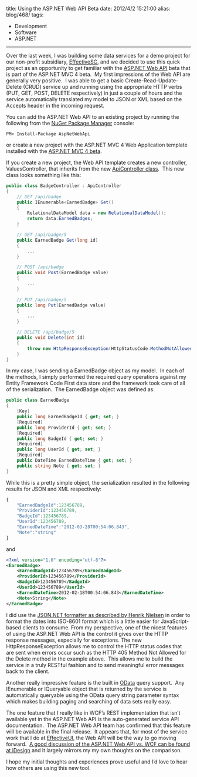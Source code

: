 title: Using the ASP.NET Web API Beta
date: 2012/4/2 15:21:00
alias: blog/468/
tags:
- Development
- Software
- ASP.NET
---
Over the last week, I was building some data services for a demo project for our non-profit subsidiary, [EffectiveSC](http://www.effectivesc.org), and we decided to use this quick project as an opportunity to get familiar with the [ASP.NET Web API](http://www.asp.net/web-api) beta that is part of the ASP.NET MVC 4 beta.  My first impressions of the Web API are generally very positive.  I was able to get a basic Create-Read-Update-Delete (CRUD) service up and running using the appropriate HTTP verbs (PUT, GET, POST, DELETE respectively) in just a couple of hours and the service automatically translated my model to JSON or XML based on the Accepts header in the incoming request.

You can add the ASP.NET Web API to an existing project by running the following from the [NuGet Package Manager](http://www.nuget.org) console:

<div class="nuget-badge">

`PM> Install-Package AspNetWebApi`

</div>

or create a new project with the ASP.NET MVC 4 Web Application template installed with the [ASP.NET MVC 4 beta](http://www.asp.net/mvc/mvc4).

If you create a new project, the Web API template creates a new controller, ValuesController, that inherits from the new [ApiController class](http://msdn.microsoft.com/en-us/library/system.web.http.apicontroller\(v=vs.108\).aspx).  This new class looks something like this:

```cs
public class BadgeController : ApiController
{
    // GET /api/badge
    public IEnumerable<EarnedBadge> Get()
    {
        RelationalDataModel data = new RelationalDataModel();
        return data.EarnedBadges;
    }

    // GET /api/badge/5
    public EarnedBadge Get(long id)
    {
        ...
    }

    // POST /api/badge
    public void Post(EarnedBadge value)
    {
        ...
    }

    // PUT /api/badge/5
    public long Put(EarnedBadge value)
    {
        ...
    }

    // DELETE /api/badge/5
    public void Delete(int id)
    {
        throw new HttpResponseException(HttpStatusCode.MethodNotAllowed);
    }
}
```

In my case, I was sending a EarnedBadge object as my model.  In each of the methods, I simply performed the required query operations against my Entity Framework Code First data store and the framework took care of all of the serialization.  The EarnedBadge object was defined as:

```cs
public class EarnedBadge
{
    [Key]
    public long EarnedBadgeId { get; set; }
    [Required]
    public long ProviderId { get; set; }
    [Required]
    public long BadgeId { get; set; }
    [Required]
    public long UserId { get; set; }
    [Required]
    public DateTime EarnedDateTime { get; set; }
    public string Note { get; set; }
}
```

While this is a pretty simple object, the serialization resulted in the following results for JSON and XML respectively:

```JavaScript
{        
    "EarnedBadgeId":123456789,        
    "ProviderId":123456789,        
    "BadgeId":123456789,        
    "UserId":123456789,        
    "EarnedDateTime":"2012-03-28T00:54:06.843",        
    "Note":"string"    
}
```

and

```xml
<?xml version="1.0" encoding="utf-8"?>
<EarnedBadge>    
    <EarnedBadgeId>123456789</EarnedBadgeId>    
    <ProviderId>123456789</ProviderId>    
    <BadgeId>123456789</BadgeId>    
    <UserId>123456789</UserId>    
    <EarnedDateTime>2012-02-18T00:54:06.843</EarnedDateTime>
    <Note>String</Note>
</EarnedBadge>
```

I did use the [JSON.NET formatter as described by Henrik Nielsen](http://blogs.msdn.com/b/henrikn/archive/20120218/using-json-net-with-asp-net-web-api.aspx) in order to format the dates into ISO-8601 format which is a little easier for JavaScript-based clients to consume. From my perspective, one of the nicest features of using the ASP.NET Web API is the control it gives over the HTTP response messages, especially for exceptions. The new HttpResponseException allows me to control the HTTP status codes that are sent when errors occur such as the HTTP 405 Method Not Allowed for the Delete method in the example above.  This allows me to build the service in a truly RESTful fashion and to send meaningful error messages back to the client.

Another really impressive feature is the built in [OData](http://www.odata.org) query support.  Any IEnumerable or IQueryable object that is returned by the service is automatically queryable using the OData query string parameter syntax which makes building paging and searching of data sets really easy.

The one feature that I really like in WCF’s REST implementation that isn’t available yet in the ASP.NET Web API is the auto-generated service API documentation.  The ASP.NET Web API team has confirmed that this feature will be available in the final release.  It appears that, for most of the service work that I do at [EffectiveUI](http://www.effectiveui.com), the Web API will be the way to go moving forward.  [A good discussion of the ASP.NET Web API vs. WCF can be found at iDesign](http://idesign.net/articles/asp_net_web_api_vs_wcf.htm) and it largely mirrors my my own thoughts on the comparison.

I hope my initial thoughts and experiences prove useful and I’d love to hear how others are using this new tool.